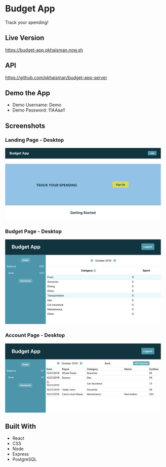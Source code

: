 # Budget App

Track your spending!

## Live Version

https://budget-app.pkhaisman.now.sh

## API

https://github.com/pkhaisman/budget-app-server

## Demo the App

* Demo Username: Demo
* Demo Password: 11AAaa!!

## Screenshots

### Landing Page - Desktop

![Landing Page: Desktop view](https://raw.githubusercontent.com/pkhaisman/budget-app/master/src/photos/landing-page.png)

### Budget Page - Desktop

![Budget Page: Desktop view](https://raw.githubusercontent.com/pkhaisman/budget-app/master/src/photos/budget-page.png)

### Account Page - Desktop

![Account Page: Desktop view](https://raw.githubusercontent.com/pkhaisman/budget-app/master/src/photos/account-page.png)

## Built With

* React
* CSS
* Node
* Express
* PostgreSQL



